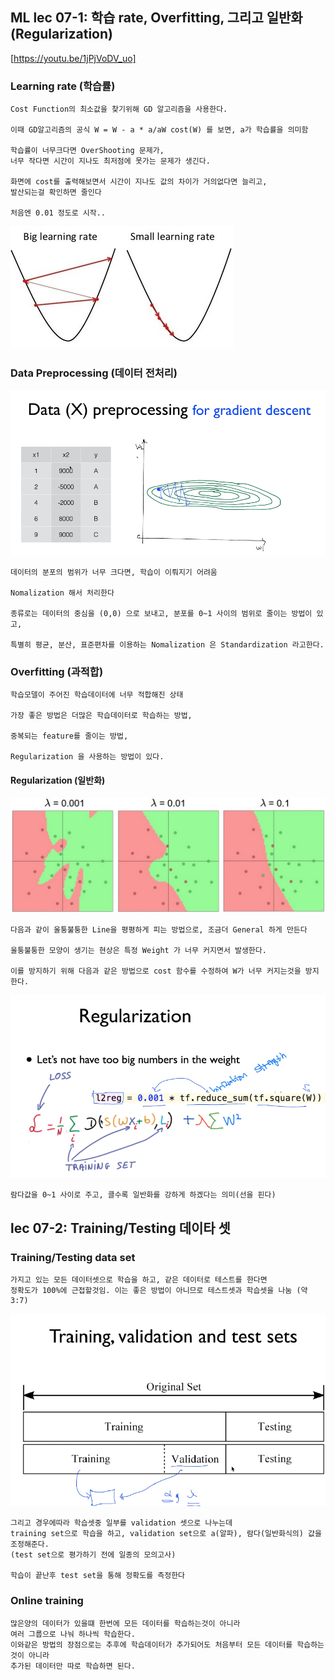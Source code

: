 ## ML lec 07-1: 학습 rate, Overfitting, 그리고 일반화 (Regularization)
[https://youtu.be/1jPjVoDV_uo]

### Learning rate (학습률)

    Cost Function의 최소값을 찾기위해 GD 알고리즘을 사용한다.

    이때 GD알고리즘의 공식 W = W - a * a/aW cost(W) 를 보면, a가 학습률을 의미함

    학습률이 너무크다면 OverShooting 문제가, 
    너무 작다면 시간이 지나도 최저점에 못가는 문제가 생긴다.

    화면에 cost를 출력해보면서 시간이 지나도 값의 차이가 거의없다면 늘리고,
    발산되는걸 확인하면 줄인다

    처음엔 0.01 정도로 시작..

![img](img/lec07-01.png)


### Data Preprocessing (데이터 전처리)

![img](img/lec07-02.png)

    데이터의 분포의 범위가 너무 크다면, 학습이 이뤄지기 어려움

    Nomalization 해서 처리한다

    종류로는 데이터의 중심을 (0,0) 으로 보내고, 분포를 0~1 사이의 범위로 줄이는 방법이 있고,

    특별히 평균, 분산, 표준편차를 이용하는 Nomalization 은 Standardization 라고한다.


### Overfitting (과적합)

    학습모델이 주어진 학습데이터에 너무 적합해진 상태

    가장 좋은 방법은 더많은 학습데이터로 학습하는 방법,

    중복되는 feature를 줄이는 방법,

    Regularization 을 사용하는 방법이 있다. 

#### Regularization (일반화)
![img](img/lec07-04.png)

    다음과 같이 울퉁불퉁한 Line을 평평하게 피는 방법으로, 조금더 General 하게 만든다

    울퉁불퉁한 모양이 생기는 현상은 특정 Weight 가 너무 커지면서 발생한다.

    이를 방지하기 위해 다음과 같은 방법으로 cost 함수를 수정하여 W가 너무 커지는것을 방지한다.
    
![img](img/lec07-03.png)

    람다값을 0~1 사이로 주고, 클수록 일반화를 강하게 하겠다는 의미(선을 핀다)


## lec 07-2: Training/Testing 데이타 셋

### Training/Testing data set

    가지고 있는 모든 데이터셋으로 학습을 하고, 같은 데이터로 테스트를 한다면
    정확도가 100%에 근접할것임. 이는 좋은 방법이 아니므로 테스트셋과 학습셋을 나눔 (약 3:7)

 ![img](img/lec07-05.png) 
    
    그리고 경우에따라 학습셋중 일부를 validation 셋으로 나누는데
    training set으로 학습을 하고, validation set으로 a(알파), 람다(일반화식의) 값을 조정해준다.
    (test set으로 평가하기 전에 일종의 모의고사)

    학습이 끝난후 test set을 통해 정확도를 측정한다

### Online training

    많은양의 데이터가 있을떄 한번에 모든 데이터를 학습하는것이 아니라
    여러 그룹으로 나눠 하나씩 학습한다.
    이와같은 방법의 장점으로는 추후에 학습데이터가 추가되어도 처음부터 모든 데이터를 학습하는것이 아니라
    추가된 데이터만 따로 학습하면 된다.

